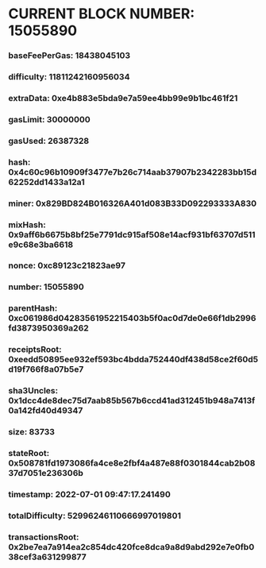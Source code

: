 # CURRENT BLOCK NUMBER: 15055890

### baseFeePerGas: 18438045103
### difficulty: 11811242160956034
### extraData: 0xe4b883e5bda9e7a59ee4bb99e9b1bc461f21
### gasLimit: 30000000
### gasUsed: 26387328
### hash: 0x4c60c96b10909f3477e7b26c714aab37907b2342283bb15d62252dd1433a12a1
### miner: 0x829BD824B016326A401d083B33D092293333A830
### mixHash: 0x9aff6b6675b8bf25e7791dc915af508e14acf931bf63707d511e9c68e3ba6618
### nonce: 0xc89123c21823ae97
### number: 15055890
### parentHash: 0xc061986d04283561952215403b5f0ac0d7de0e66f1db2996fd3873950369a262
### receiptsRoot: 0xeedd50895ee932ef593bc4bdda752440df438d58ce2f60d5d19f766f8a07b5e7
### sha3Uncles: 0x1dcc4de8dec75d7aab85b567b6ccd41ad312451b948a7413f0a142fd40d49347
### size: 83733
### stateRoot: 0x508781fd1973086fa4ce8e2fbf4a487e88f0301844cab2b0837d7051e236306b
### timestamp: 2022-07-01 09:47:17.241490
### totalDifficulty: 52996246110666997019801
### transactionsRoot: 0x2be7ea7a914ea2c854dc420fce8dca9a8d9abd292e7e0fb038cef3a631299877
